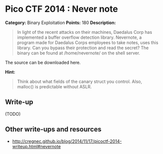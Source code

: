 # Pico CTF 2014 : Never note

**Category:** Binary Exploitation
**Points:** 180
**Description:**

>In light of the recent attacks on their machines, Daedalus Corp has implemented a buffer overflow detection library. Nevernote, a program made for Daedalus Corps employees to take notes, uses this library.
Can you bypass their protection and read the secret? The binary can be found at /home/nevernote/ on the shell server.

The source can be downloaded here.

**Hint:**
>Think about what fields of the canary struct you control. Also, malloc() is predictable without ASLR.

## Write-up

(TODO)

## Other write-ups and resources

* <http://cregnec.github.io/blog/2014/11/17/picoctf-2014-writeup.html#nevernote>
